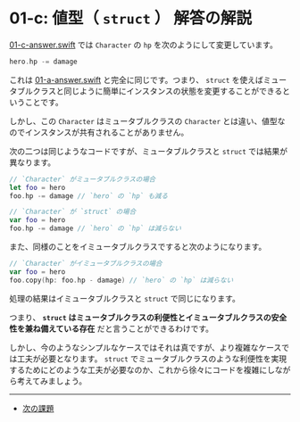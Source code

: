 # 01-c: 値型（ `struct` ） 解答の解説

[01-c-answer.swift](01-c-answer.swift) では `Character` の `hp` を次のようにして変更しています。

```swift
hero.hp -= damage
```

これは [01-a-answer.swift](01-a-answer.swift) と完全に同じです。つまり、 `struct` を使えばミュータブルクラスと同じように簡単にインスタンスの状態を変更することができるということです。

しかし、この `Character` はミュータブルクラスの `Character` とは違い、値型なのでインスタンスが共有されることがありません。

次の二つは同じようなコードですが、ミュータブルクラスと `struct` では結果が異なります。

```swift
// `Character` がミュータブルクラスの場合
let foo = hero
foo.hp -= damage // `hero` の `hp` も減る
```

```swift
// `Character` が `struct` の場合
var foo = hero
foo.hp -= damage // `hero` の `hp` は減らない
```

また、同様のことをイミュータブルクラスですると次のようになります。

```swift
// `Character` がイミュータブルクラスの場合
var foo = hero
foo.copy(hp: foo.hp - damage) // `hero` の `hp` は減らない
```

処理の結果はイミュータブルクラスと `struct` で同じになります。

つまり、 **`struct` はミュータブルクラスの利便性とイミュータブルクラスの安全性を兼ね備えている存在** だと言うことができるわけです。

しかし、今のようなシンプルなケースではそれは真ですが、より複雑なケースでは工夫が必要となります。 `struct` でミュータブルクラスのような利便性を実現するためにどのような工夫が必要なのか、これから徐々にコードを複雑にしながら考えてみましょう。

---

- [次の課題](02-a.md)
